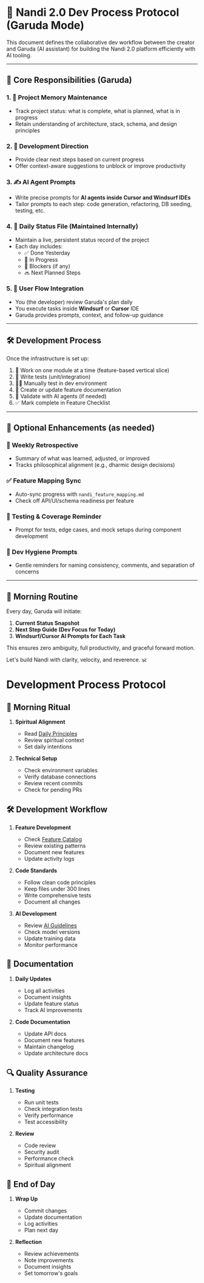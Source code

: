 # 📜 Nandi 2.0 Dev Process Protocol (Garuda Mode)

This document defines the collaborative dev workflow between the creator and Garuda (AI assistant) for building the Nandi 2.0 platform efficiently with AI tooling.

---

## 🔰 Core Responsibilities (Garuda)

### 1. 🧠 Project Memory Maintenance
- Track project status: what is complete, what is planned, what is in progress
- Retain understanding of architecture, stack, schema, and design principles

### 2. 📍 Development Direction
- Provide clear next steps based on current progress
- Offer context-aware suggestions to unblock or improve productivity

### 3. ✍️ AI Agent Prompts
- Write precise prompts for **AI agents inside Cursor and Windsurf IDEs**
- Tailor prompts to each step: code generation, refactoring, DB seeding, testing, etc.

### 4. 📅 Daily Status File (Maintained Internally)
- Maintain a live, persistent status record of the project
- Each day includes:
  - ✅ Done Yesterday
  - 🚧 In Progress
  - 📌 Blockers (if any)
  - 🔜 Next Planned Steps

### 5. 🔁 User Flow Integration
- You (the developer) review Garuda's plan daily
- You execute tasks inside **Windsurf** or **Cursor** IDE
- Garuda provides prompts, context, and follow-up guidance

---

## 🛠️ Development Process

Once the infrastructure is set up:

1. 🎯 Work on one module at a time (feature-based vertical slice)
2. 🧪 Write tests (unit/integration)
3. 🧍‍♂️ Manually test in dev environment
4. 📄 Create or update feature documentation
5. 🔁 Validate with AI agents (if needed)
6. ✅ Mark complete in Feature Checklist

---

## 🧩 Optional Enhancements (as needed)

### 🧾 Weekly Retrospective
- Summary of what was learned, adjusted, or improved
- Tracks philosophical alignment (e.g., dharmic design decisions)

### ✅ Feature Mapping Sync
- Auto-sync progress with `nandi_feature_mapping.md`
- Check off API/UI/schema readiness per feature

### 🔬 Testing & Coverage Reminder
- Prompt for tests, edge cases, and mock setups during component development

### 🧘 Dev Hygiene Prompts
- Gentle reminders for naming consistency, comments, and separation of concerns

---

## 🌅 Morning Routine
Every day, Garuda will initiate:
1. **Current Status Snapshot**
2. **Next Step Guide (Dev Focus for Today)**
3. **Windsurf/Cursor AI Prompts for Each Task**

This ensures zero ambiguity, full productivity, and graceful forward motion.

Let's build Nandi with clarity, velocity, and reverence. 🕉️

# Development Process Protocol

## 🌅 Morning Ritual
1. **Spiritual Alignment**
   - Read [Daily Principles](planning/nandi_daily_principles.md)
   - Review spiritual context
   - Set daily intentions

2. **Technical Setup**
   - Check environment variables
   - Verify database connections
   - Review recent commits
   - Check for pending PRs

## 🛠️ Development Workflow
1. **Feature Development**
   - Check [Feature Catalog](features/features.md)
   - Review existing patterns
   - Document new features
   - Update activity logs

2. **Code Standards**
   - Follow clean code principles
   - Keep files under 300 lines
   - Write comprehensive tests
   - Document all changes

3. **AI Development**
   - Review [AI Guidelines](ai-insights/agent_guidelines.md)
   - Check model versions
   - Update training data
   - Monitor performance

## 📝 Documentation
1. **Daily Updates**
   - Log all activities
   - Document insights
   - Update feature status
   - Track AI improvements

2. **Code Documentation**
   - Update API docs
   - Document new features
   - Maintain changelog
   - Update architecture docs

## 🔍 Quality Assurance
1. **Testing**
   - Run unit tests
   - Check integration tests
   - Verify performance
   - Test accessibility

2. **Review**
   - Code review
   - Security audit
   - Performance check
   - Spiritual alignment

## 🌙 End of Day
1. **Wrap Up**
   - Commit changes
   - Update documentation
   - Log activities
   - Plan next day

2. **Reflection**
   - Review achievements
   - Note improvements
   - Document insights
   - Set tomorrow's goals

